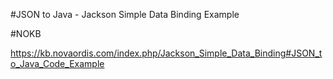#JSON to Java - Jackson Simple Data Binding Example

#NOKB

https://kb.novaordis.com/index.php/Jackson_Simple_Data_Binding#JSON_to_Java_Code_Example

